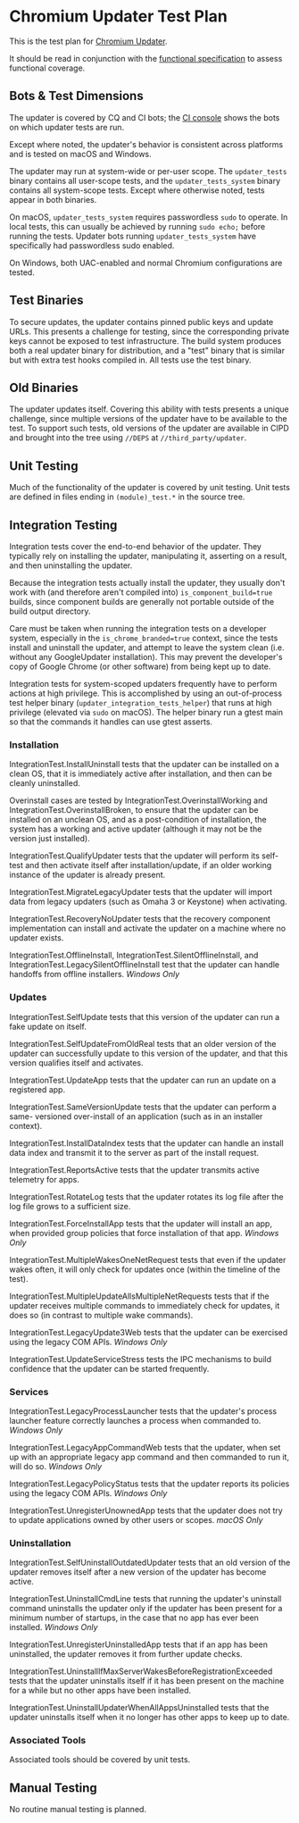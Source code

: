# Chromium Updater Test Plan

This is the test plan for
[Chromium Updater](https://source.chromium.org/chromium/chromium/src/+/main:chrome/updater/).

It should be read in conjunction with the
[functional specification](functional_spec.md) to assess functional coverage.

## Bots & Test Dimensions
The updater is covered by CQ and CI bots; the
[CI console](https://ci.chromium.org/p/chromium/g/chromium.updater/console)
shows the bots on which updater tests are run.

Except where noted, the updater's behavior is consistent across platforms and
is tested on macOS and Windows.

The updater may run at system-wide or per-user scope. The `updater_tests`
binary contains all user-scope tests, and the `updater_tests_system` binary
contains all system-scope tests. Except where otherwise noted, tests appear in
both binaries.

On macOS, `updater_tests_system` requires passwordless `sudo` to operate. In
local tests, this can usually be achieved by running `sudo echo;` before
running the tests. Updater bots running `updater_tests_system` have specifically
had passwordless sudo enabled.

On Windows, both UAC-enabled and normal Chromium configurations are tested.

## Test Binaries
To secure updates, the updater contains pinned public keys and update URLs.
This presents a challenge for testing, since the corresponding private keys
cannot be exposed to test infrastructure. The build system produces both a real
updater binary for distribution, and a "test" binary that is similar but with
extra test hooks compiled in. All tests use the test binary.

## Old Binaries
The updater updates itself. Covering this ability with tests presents a unique
challenge, since multiple versions of the updater have to be available to the
test. To support such tests, old versions of the updater are available in CIPD
and brought into the tree using `//DEPS` at `//third_party/updater`.

## Unit Testing
Much of the functionality of the updater is covered by unit testing. Unit tests
are defined in files ending in `(module)_test.*` in the source tree.

## Integration Testing
Integration tests cover the end-to-end behavior of the updater. They typically
rely on installing the updater, manipulating it, asserting on a result, and then
uninstalling the updater.

Because the integration tests actually install the updater, they usually don't
work with (and therefore aren't compiled into) `is_component_build=true` builds,
since component builds are generally not portable outside of the build output
directory.

Care must be taken when running the integration tests on a developer system,
especially in the `is_chrome_branded=true` context, since the tests install and
uninstall the updater, and attempt to leave the system clean (i.e. without any
GoogleUpdater installation). This may prevent the developer's copy of Google
Chrome (or other software) from being kept up to date.

Integration tests for system-scoped updaters frequently have to perform actions
at high privilege. This is accomplished by using an out-of-process test helper
binary (`updater_integration_tests_helper`) that runs at high privilege
(elevated via `sudo` on macOS). The helper binary run a gtest main so that the
commands it handles can use gtest asserts.

### Installation
IntegrationTest.InstallUninstall tests that the updater can be installed on a
clean OS, that it is immediately active after installation, and then can be
cleanly uninstalled.

Overinstall cases are tested by IntegrationTest.OverinstallWorking and
IntegrationTest.OverinstallBroken, to ensure that the updater can be installed
on an unclean OS, and as a post-condition of installation, the system has a
working and active updater (although it may not be the version just installed).

IntegrationTest.QualifyUpdater tests that the updater will perform its self-
test and then activate itself after installation/update, if an older working
instance of the updater is already present.

IntegrationTest.MigrateLegacyUpdater tests that the updater will import data
from legacy updaters (such as Omaha 3 or Keystone) when activating.

IntegrationTest.RecoveryNoUpdater tests that the recovery component
implementation can install and activate the updater on a machine where no
updater exists.

IntegrationTest.OfflineInstall, IntegrationTest.SilentOfflineInstall, and
IntegrationTest.LegacySilentOfflineInstall test that the updater can handle 
handoffs from offline installers. *Windows Only*

### Updates
IntegrationTest.SelfUpdate tests that this version of the updater can run a
fake update on itself.

IntegrationTest.SelfUpdateFromOldReal tests that an older version of the updater
can successfully update to this version of the updater, and that this version
qualifies itself and activates.

IntegrationTest.UpdateApp tests that the updater can run an update on a
registered app.

IntegrationTest.SameVersionUpdate tests that the updater can perform a same-
versioned over-install of an application (such as in an installer context).

IntegrationTest.InstallDataIndex tests that the updater can handle an install
data index and transmit it to the server as part of the install request.

IntegrationTest.ReportsActive tests that the updater transmits active telemetry
for apps.

IntegrationTest.RotateLog tests that the updater rotates its log file after the
log file grows to a sufficient size.

IntegrationTest.ForceInstallApp tests that the updater will install an app,
when provided group policies that force installation of that app. *Windows Only*

IntegrationTest.MultipleWakesOneNetRequest tests that even if the updater wakes
often, it will only check for updates once (within the timeline of the test).

IntegrationTest.MultipleUpdateAllsMultipleNetRequests tests that if the updater
receives multiple commands to immediately check for updates, it does so (in
contrast to multiple wake commands).

IntegrationTest.LegacyUpdate3Web tests that the updater can be exercised using
the legacy COM APIs. *Windows Only*

IntegrationTest.UpdateServiceStress tests the IPC mechanisms to build confidence
that the updater can be started frequently.

### Services
IntegrationTest.LegacyProcessLauncher tests that the updater's process launcher
feature correctly launches a process when commanded to. *Windows Only*

IntegrationTest.LegacyAppCommandWeb tests that the updater, when set up with
an appropriate legacy app command and then commanded to run it, will do so.
*Windows Only*

IntegrationTest.LegacyPolicyStatus tests that the updater reports its policies
using the legacy COM APIs. *Windows Only*

IntegrationTest.UnregisterUnownedApp tests that the updater does not try to
update applications owned by other users or scopes. *macOS Only*

### Uninstallation
IntegrationTest.SelfUninstallOutdatedUpdater tests that an old version of the
updater removes itself after a new version of the updater has become active.

IntegrationTest.UninstallCmdLine tests that running the updater's uninstall
command uninstalls the updater only if the updater has been present for a
minimum number of startups, in the case that no app has ever been installed.
*Windows Only*

IntegrationTest.UnregisterUninstalledApp tests that if an app has been
uninstalled, the updater removes it from further update checks.

IntegrationTest.UninstallIfMaxServerWakesBeforeRegistrationExceeded tests that
the updater uninstalls itself if it has been present on the machine for a
while but no other apps have been installed.

IntegrationTest.UninstallUpdaterWhenAllAppsUninstalled tests that the updater
uninstalls itself when it no longer has other apps to keep up to date.

### Associated Tools
Associated tools should be covered by unit tests.

## Manual Testing
No routine manual testing is planned.

